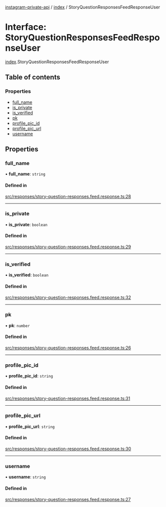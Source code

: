 [instagram-private-api](../../README.md) / [index](../../modules/index.md) / StoryQuestionResponsesFeedResponseUser

# Interface: StoryQuestionResponsesFeedResponseUser

[index](../../modules/index.md).StoryQuestionResponsesFeedResponseUser

## Table of contents

### Properties

- [full\_name](StoryQuestionResponsesFeedResponseUser.md#full_name)
- [is\_private](StoryQuestionResponsesFeedResponseUser.md#is_private)
- [is\_verified](StoryQuestionResponsesFeedResponseUser.md#is_verified)
- [pk](StoryQuestionResponsesFeedResponseUser.md#pk)
- [profile\_pic\_id](StoryQuestionResponsesFeedResponseUser.md#profile_pic_id)
- [profile\_pic\_url](StoryQuestionResponsesFeedResponseUser.md#profile_pic_url)
- [username](StoryQuestionResponsesFeedResponseUser.md#username)

## Properties

### full\_name

• **full\_name**: `string`

#### Defined in

[src/responses/story-question-responses.feed.response.ts:28](https://github.com/Nerixyz/instagram-private-api/blob/0e0721c/src/responses/story-question-responses.feed.response.ts#L28)

___

### is\_private

• **is\_private**: `boolean`

#### Defined in

[src/responses/story-question-responses.feed.response.ts:29](https://github.com/Nerixyz/instagram-private-api/blob/0e0721c/src/responses/story-question-responses.feed.response.ts#L29)

___

### is\_verified

• **is\_verified**: `boolean`

#### Defined in

[src/responses/story-question-responses.feed.response.ts:32](https://github.com/Nerixyz/instagram-private-api/blob/0e0721c/src/responses/story-question-responses.feed.response.ts#L32)

___

### pk

• **pk**: `number`

#### Defined in

[src/responses/story-question-responses.feed.response.ts:26](https://github.com/Nerixyz/instagram-private-api/blob/0e0721c/src/responses/story-question-responses.feed.response.ts#L26)

___

### profile\_pic\_id

• **profile\_pic\_id**: `string`

#### Defined in

[src/responses/story-question-responses.feed.response.ts:31](https://github.com/Nerixyz/instagram-private-api/blob/0e0721c/src/responses/story-question-responses.feed.response.ts#L31)

___

### profile\_pic\_url

• **profile\_pic\_url**: `string`

#### Defined in

[src/responses/story-question-responses.feed.response.ts:30](https://github.com/Nerixyz/instagram-private-api/blob/0e0721c/src/responses/story-question-responses.feed.response.ts#L30)

___

### username

• **username**: `string`

#### Defined in

[src/responses/story-question-responses.feed.response.ts:27](https://github.com/Nerixyz/instagram-private-api/blob/0e0721c/src/responses/story-question-responses.feed.response.ts#L27)

